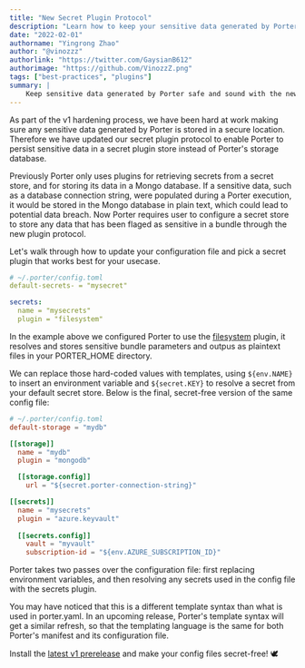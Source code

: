 ```yaml
---
title: "New Secret Plugin Protocol"
description: "Learn how to keep your sensitive data generated by Porter safe and sound"
date: "2022-02-01"
authorname: "Yingrong Zhao"
author: "@vinozzz"
authorlink: "https://twitter.com/GaysianB612"
authorimage: "https://github.com/VinozzZ.png"
tags: ["best-practices", "plugins"]
summary: |
    Keep sensitive data generated by Porter safe and sound with the new secret plugin protocol
---
```


As part of the v1 hardening process, we have been hard at work making sure any sensitive data generated by Porter is stored in a secure location.
Therefore we have updated our secret plugin protocol to enable Porter to persist sensitive data in a secret plugin store instead of Porter's storage database.

Previously Porter only uses plugins for retrieving secrets from a secret store, and for storing its data in a Mongo database. If a sensitive data, such as a database connection string, were populated during a Porter execution, it would be stored in the Mongo database in plain text, which could lead to potential data breach.
Now Porter requires user to configure a secret store to store any data that has been flaged as sensitive in a bundle through the new plugin protocol.

Let's walk through how to update your configuration file and pick a secret plugin that works best for your usecase.

```yaml
# ~/.porter/config.toml
default-secrets- = "mysecret"

secrets:
  name = "mysecrets"
  plugin = "filesystem"
```

In the example above we configured Porter to use the [filesystem](https://release-v1.porter.sh/plugins/filesystem/) plugin, it resolves and stores sensitive bundle parameters and outpus as plaintext files in your PORTER_HOME directory.

We can replace those hard-coded values with templates, using `${env.NAME}` to insert an environment variable and `${secret.KEY}` to resolve a secret from your default secret store. Below is the final, secret-free version of the same config file:

```toml
# ~/.porter/config.toml
default-storage = "mydb"

[[storage]]
  name = "mydb"
  plugin = "mongodb"

  [[storage.config]]
    url = "${secret.porter-connection-string}"

[[secrets]]
  name = "mysecrets"
  plugin = "azure.keyvault"
  
  [[secrets.config]]
    vault = "myvault"
    subscription-id = "${env.AZURE_SUBSCRIPTION_ID}"
```

Porter takes two passes over the configuration file: first replacing environment variables, and then resolving any secrets used in the config file with the secrets plugin.

You may have noticed that this is a different template syntax than what is used in porter.yaml.
In an upcoming release, Porter's template syntax will get a similar refresh, so that the templating language is the same for both Porter's manifest and its configuration file.

Install the [latest v1 prerelease](https://github.com/getporter/porter/releases?q=v1.0.0) and make your config files secret-free! 🕊

